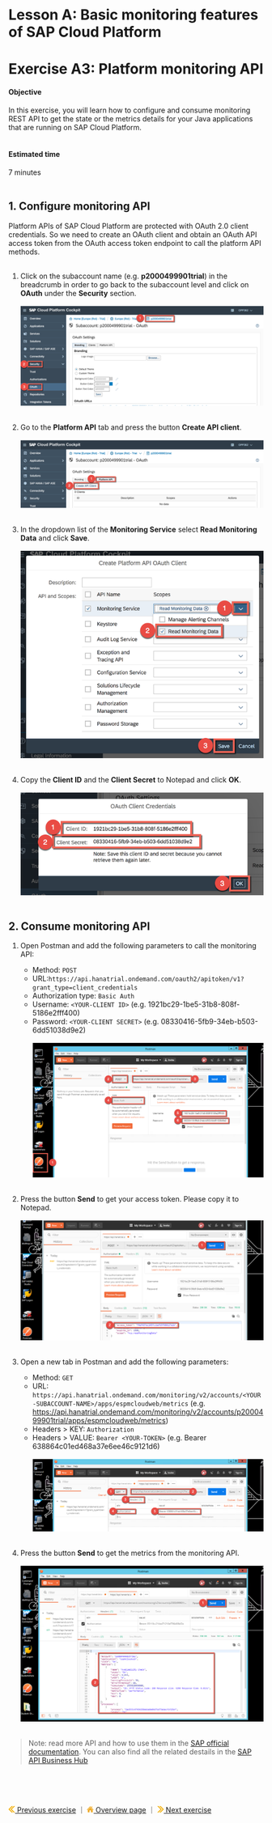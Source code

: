 # Lesson A: Basic monitoring features of SAP Cloud Platform
# Exercise A3: Platform monitoring API

#### Objective
In this exercise, you will learn how to configure and consume monitoring REST API to get the state or the metrics details for your Java applications that are running on SAP Cloud Platform.<br /><br />


#### Estimated time
7 minutes
<br /><br />

## 1. Configure monitoring API

Platform APIs of SAP Cloud Platform are protected with OAuth 2.0 client credentials. So we need to create an OAuth client and obtain an OAuth API access token from the OAuth access token endpoint to call the platform API methods.<br /><br />

1. Click on the subaccount name (e.g. **p2000499901trial**) in the breadcrumb in order to go back to the subaccount level and click on **OAuth** under the **Security** section.<br /><br />
![](../../images/a3-api-oauth.png)<br /><br />

1. Go to the **Platform API** tab and press the button **Create API client**.<br /><br />
![](../../images/a3-api-oauth2.png)<br /><br />

1. In the dropdown list of the **Monitoring Service** select **Read Monitoring Data** and click **Save**.<br /><br />
![](../../images/a3-api-oauth3.png)<br /><br />

1. Copy the **Client ID** and the **Client Secret** to Notepad and click **OK**.<br /><br />
![](../../images/a3-api-oauth-secret.png)<br /><br />

## 2. Consume monitoring API
1. Open Postman and add the following parameters to call the monitoring API:
    * Method: `POST`
    * URL:`https://api.hanatrial.ondemand.com/oauth2/apitoken/v1?grant_type=client_credentials`<br>
    * Authorization type: `Basic Auth`
    * Username: `<YOUR-CLIENT ID>` (e.g. 1921bc29-1be5-31b8-808f-5186e2fff400)
    * Password: `<YOUR-CLIENT SECRET>` (e.g. 08330416-5fb9-34eb-b503-6dd51038d9e2)<br /><br />
![](../../images/a3-api-postman.png)<br /><br />

1. Press the button **Send** to get your access token. Please copy it to Notepad.<br /><br />
![](../../images/a3-api-postman-access-token.png)<br /><br />

1. Open a new tab in Postman and add the following parameters:
    * Method: `GET`
    * URL: ` https://api.hanatrial.ondemand.com/monitoring/v2/accounts/<YOUR-SUBACCOUNT-NAME>/apps/espmcloudweb/metrics` (e.g. https://api.hanatrial.ondemand.com/monitoring/v2/accounts/p2000499901trial/apps/espmcloudweb/metrics)
    * Headers > KEY: `Authorization`
    * Headers > VALUE: `Bearer <YOUR-TOKEN>` (e.g. Bearer 638864c01ed468a37e6ee46c9121d6)<br /><br />
![](../../images/a3-api-postman-metrics.png)<br /><br />

1. Press the button **Send** to get the metrics from the monitoring API.<br /><br />
![](../../images/a3-api-postman-metrics2.png)<br /><br />

> Note: read more API and how to use them in the [SAP official documentation](https://help.sap.com/viewer/65de2977205c403bbc107264b8eccf4b/Cloud/en-US/392af9d162694d6595499f1549978aa6.html). You can also find all the related destails in the [SAP API Business Hub](https://api.sap.com/api/HCP_Monitoring_v2/resource)


<br /><br /><br />


[![](../../images/nav-previous.png) Previous exercise](../A2/README.md) ｜ [![](../../images/nav-home.png) Overview page](../../README.md) ｜ [![](../../images/nav-next.png) Next exercise](../B1/README.md)
